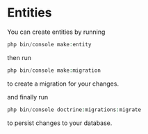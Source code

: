 # Entities 

You can create entities by running 
```php
php bin/console make:entity
```

then run 

```php
php bin/console make:migration
```

to create a migration for your changes.

and finally run 
```php
php bin/console doctrine:migrations:migrate
```

to persist changes to your database.